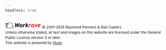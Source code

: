 ```yaml
---
headless: true
---
```

<!-- markdownlint-disable MD041 -->
<div class="row my-2">
  <div class="col-12 col-md text-muted">
    <img src="/images/workrave-logo.svg" alt="Workrave" style="width: auto; height: 20px">
    <small class="d-block">&copy; 2001-2019 Raymond Penners & Rob Caelers</small>
  </div>
  <div class="col-12 col-md text-muted">
    <small>
      Unless otherwise stated, all text and images on this website are licensed
      under the General Public License version 3 or later.<br>
      This website is powered by <a href="https://gohugo.io">Hugo</a>
    </small>
  </div>
</div>
